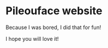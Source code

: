Pileouface website
====================
Because I was bored, I did that for fun!

I hope you will love it!
